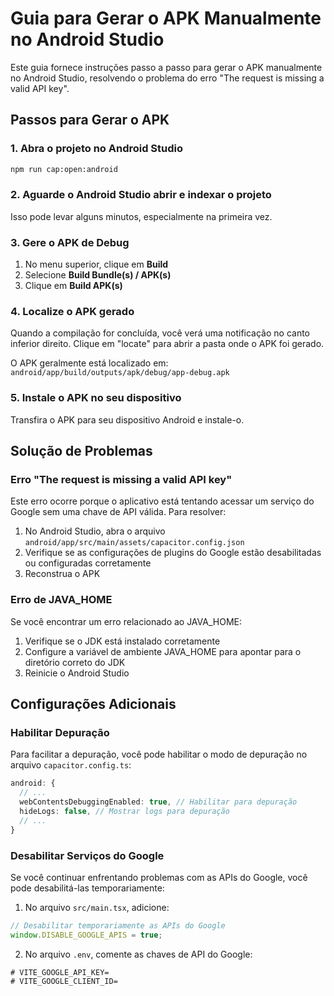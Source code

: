 # Guia para Gerar o APK Manualmente no Android Studio

Este guia fornece instruções passo a passo para gerar o APK manualmente no Android Studio, resolvendo o problema do erro "The request is missing a valid API key".

## Passos para Gerar o APK

### 1. Abra o projeto no Android Studio

```bash
npm run cap:open:android
```

### 2. Aguarde o Android Studio abrir e indexar o projeto

Isso pode levar alguns minutos, especialmente na primeira vez.

### 3. Gere o APK de Debug

1. No menu superior, clique em **Build**
2. Selecione **Build Bundle(s) / APK(s)**
3. Clique em **Build APK(s)**

### 4. Localize o APK gerado

Quando a compilação for concluída, você verá uma notificação no canto inferior direito. Clique em "locate" para abrir a pasta onde o APK foi gerado.

O APK geralmente está localizado em:
`android/app/build/outputs/apk/debug/app-debug.apk`

### 5. Instale o APK no seu dispositivo

Transfira o APK para seu dispositivo Android e instale-o.

## Solução de Problemas

### Erro "The request is missing a valid API key"

Este erro ocorre porque o aplicativo está tentando acessar um serviço do Google sem uma chave de API válida. Para resolver:

1. No Android Studio, abra o arquivo `android/app/src/main/assets/capacitor.config.json`
2. Verifique se as configurações de plugins do Google estão desabilitadas ou configuradas corretamente
3. Reconstrua o APK

### Erro de JAVA_HOME

Se você encontrar um erro relacionado ao JAVA_HOME:

1. Verifique se o JDK está instalado corretamente
2. Configure a variável de ambiente JAVA_HOME para apontar para o diretório correto do JDK
3. Reinicie o Android Studio

## Configurações Adicionais

### Habilitar Depuração

Para facilitar a depuração, você pode habilitar o modo de depuração no arquivo `capacitor.config.ts`:

```typescript
android: {
  // ...
  webContentsDebuggingEnabled: true, // Habilitar para depuração
  hideLogs: false, // Mostrar logs para depuração
  // ...
}
```

### Desabilitar Serviços do Google

Se você continuar enfrentando problemas com as APIs do Google, você pode desabilitá-las temporariamente:

1. No arquivo `src/main.tsx`, adicione:
```typescript
// Desabilitar temporariamente as APIs do Google
window.DISABLE_GOOGLE_APIS = true;
```

2. No arquivo `.env`, comente as chaves de API do Google:
```
# VITE_GOOGLE_API_KEY=
# VITE_GOOGLE_CLIENT_ID=
``` 